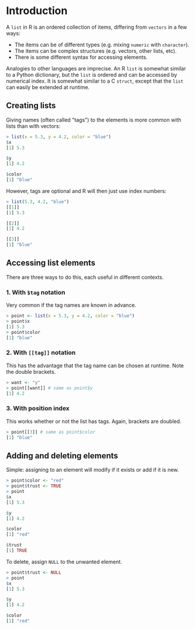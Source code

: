 # Introduction

A `list` in R is an ordered collection of items, differing from `vectors` in a few ways:
- The items can be of different types (e.g. mixing `numeric` with `character`).
- The items can be complex structures (e.g. vectors, other lists, etc).
- There is some different syntax for accessing elements.

Analogies to other languages are imprecise. 
An R `list` is somewhat similar to a Python dictionary, but the `list` is ordered and can be accessed by numerical index.
It is somewhat similar to a C `struct`, except that the `list` can easily be extended at runtime.

## Creating lists

Giving names (often called "tags") to the elements is more common with lists than with vectors:

```R
> list(x = 5.3, y = 4.2, color = "blue")
$x
[1] 5.3

$y
[1] 4.2

$color
[1] "blue"
```

However, tags are optional and R will then just use index numbers:

```R
> list(5.3, 4.2, "blue")
[[1]]
[1] 5.3

[[2]]
[1] 4.2

[[3]]
[1] "blue"
```

## Accessing list elements

There are three ways to do this, each useful in different contexts.

### 1. With `$tag` notation

Very common if the tag names are known in advance.

```R
> point <- list(x = 5.3, y = 4.2, color = "blue")
> point$x
[1] 5.3
> point$color
[1] "blue"
```

### 2. With `[[tag]]` notation

This has the advantage that the tag name can be chosen at runtime. Note the double brackets.

```R
> want <- "y"
> point[[want]] # same as point$y
[1] 4.2
```

### 3. With position index

This works whether or not the list has tags. Again, brackets are doubled.

```R
> point[[3]] # same as point$color
[1] "blue"
```

## Adding and deleting elements

Simple: assigning to an element will modify if it exists or add if it is new.

```R
> point$color <- "red"
> point$trust <- TRUE
> point
$x
[1] 5.3

$y
[1] 4.2

$color
[1] "red"

$trust
[1] TRUE
```

To delete, assign `NULL` to the unwanted element.

```R
> point$trust <- NULL
> point
$x
[1] 5.3

$y
[1] 4.2

$color
[1] "red"
```

